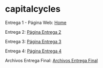 # capitalcycles

Entrega 1 - Página Web: <a href="https://github.com/MISO4204-201520/capitalcycles/wiki" target="_blank">Home</a>

Entrega 2: <a href="https://github.com/MISO4204-201520/capitalcycles/wiki/Entregable-2" target="_blank">Página Entrega 2</a>

Entrega 3: <a href="https://github.com/MISO4204-201520/capitalcycles/wiki/Entregable-3" target="_blank">Página Entrega 3</a>

Entrega 4: <a href="https://github.com/MISO4204-201520/capitalcycles/wiki/Entregable-4" target="_blank">Página Entrega 4</a>

Archivos Entrega Final: <a href="https://github.com/MISO4204-201520/capitalcycles/tree/development/ArchivosEntregaFinal" target="_blank">Archivos Entrega Final</a>
